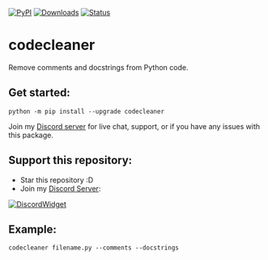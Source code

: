 [![PyPI](https://img.shields.io/pypi/v/codecleaner)](https://pypi.org/project/codecleaner)
[![Downloads](https://static.pepy.tech/badge/codecleaner)](https://pypi.org/project/codecleaner)
[![Status](https://img.shields.io/pypi/status/codecleaner)](https://pypi.org/project/codecleaner)

# codecleaner

Remove comments and docstrings from Python code.

## Get started:

```
python -m pip install --upgrade codecleaner
```

Join my [Discord server](https://discord.gg/XH6pUGkwRr) for live chat, support, or if you have any issues with this package.

## Support this repository:

- Star this repository :D
- Join my [Discord Server](https://discord.gg/XH6pUGkwRr):

[![DiscordWidget](https://discordapp.com/api/guilds/1120833966035976273/widget.png?style=banner2)](https://discord.gg/XH6pUGkwRr)

## Example:

```
codecleaner filename.py --comments --docstrings
```
